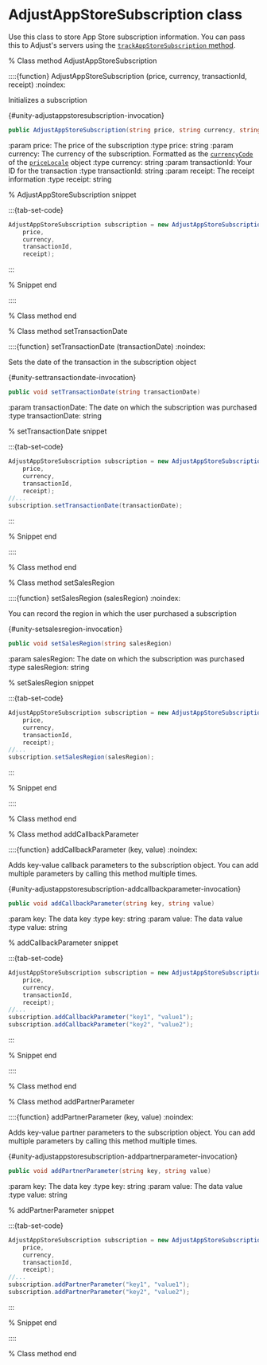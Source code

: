 # AdjustAppStoreSubscription class

Use this class to store App Store subscription information. You can pass this to Adjust's servers using the [`trackAppStoreSubscription` method](#unity-trackappstoresubscription-invocation).

% Class method AdjustAppStoreSubscription

::::{function} AdjustAppStoreSubscription (price, currency, transactionId, receipt)
:noindex:

Initializes a subscription

{#unity-adjustappstoresubscription-invocation}
```c#
public AdjustAppStoreSubscription(string price, string currency, string transactionId, string receipt)
```

:param price: The price of the subscription
:type price: string
:param currency: The currency of the subscription. Formatted as the [`currencyCode`](https://developer.apple.com/documentation/foundation/nslocale/1642836-currencycode?language=objc) of the [`priceLocale`](https://developer.apple.com/documentation/storekit/skproduct/1506145-pricelocale?language=objc) object
:type currency: string
:param transactionId: Your ID for the transaction
:type transactionId: string
:param receipt: The receipt information
:type receipt: string


% AdjustAppStoreSubscription snippet

:::{tab-set-code}

```c#
AdjustAppStoreSubscription subscription = new AdjustAppStoreSubscription(
    price,
    currency,
    transactionId,
    receipt);
```
:::

% Snippet end

::::

% Class method end

% Class method setTransactionDate

::::{function} setTransactionDate (transactionDate)
:noindex:

Sets the date of the transaction in the subscription object

{#unity-settransactiondate-invocation}
```c#
public void setTransactionDate(string transactionDate)
```

:param transactionDate: The date on which the subscription was purchased
:type transactionDate: string

% setTransactionDate snippet

:::{tab-set-code}

```c#
AdjustAppStoreSubscription subscription = new AdjustAppStoreSubscription(
    price,
    currency,
    transactionId,
    receipt);
//...
subscription.setTransactionDate(transactionDate);
```
:::

% Snippet end

::::

% Class method end

% Class method setSalesRegion

::::{function} setSalesRegion (salesRegion)
:noindex:

You can record the region in which the user purchased a subscription

{#unity-setsalesregion-invocation}
```c#
public void setSalesRegion(string salesRegion)
```

:param salesRegion: The date on which the subscription was purchased
:type salesRegion: string

% setSalesRegion snippet

:::{tab-set-code}

```c#
AdjustAppStoreSubscription subscription = new AdjustAppStoreSubscription(
    price,
    currency,
    transactionId,
    receipt);
//...
subscription.setSalesRegion(salesRegion);
```
:::

% Snippet end

::::

% Class method end

% Class method addCallbackParameter

::::{function} addCallbackParameter (key, value)
:noindex:

Adds key-value callback parameters to the subscription object. You can add multiple parameters by calling this method multiple times.

{#unity-adjustappstoresubscription-addcallbackparameter-invocation}
```c#
public void addCallbackParameter(string key, string value)
```

:param key: The data key
:type key: string
:param value: The data value
:type value: string

% addCallbackParameter snippet

:::{tab-set-code}

```c#
AdjustAppStoreSubscription subscription = new AdjustAppStoreSubscription(
    price,
    currency,
    transactionId,
    receipt);
//...
subscription.addCallbackParameter("key1", "value1");
subscription.addCallbackParameter("key2", "value2");
```

:::

% Snippet end

::::

% Class method end

% Class method addPartnerParameter

::::{function} addPartnerParameter (key, value)
:noindex:

Adds key-value partner parameters to the subscription object. You can add multiple parameters by calling this method multiple times.

{#unity-adjustappstoresubscription-addpartnerparameter-invocation}
```c#
public void addPartnerParameter(string key, string value)
```

:param key: The data key
:type key: string
:param value: The data value
:type value: string

% addPartnerParameter snippet

:::{tab-set-code}

```c#
AdjustAppStoreSubscription subscription = new AdjustAppStoreSubscription(
    price,
    currency,
    transactionId,
    receipt);
//...
subscription.addPartnerParameter("key1", "value1");
subscription.addPartnerParameter("key2", "value2");
```
:::

% Snippet end

::::

% Class method end
